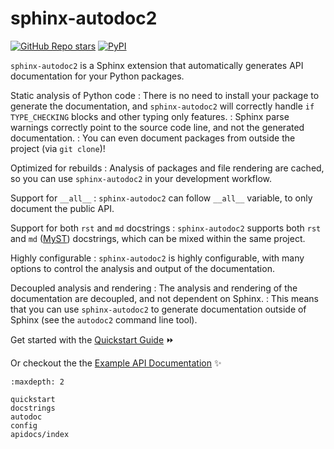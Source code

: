 # sphinx-autodoc2

[![GitHub Repo stars](https://img.shields.io/github/stars/chrisjsewell/sphinx-autodoc2?label=Like%20and%20Share%21&style=social)](https://github.com/chrisjsewell/sphinx-autodoc2)
[![PyPI](https://img.shields.io/pypi/v/sphinx-autodoc2?label=PyPI&logo=pypi&style=social)](https://pypi.org/project/sphinx-autodoc2/)

`sphinx-autodoc2` is a Sphinx extension that automatically generates API documentation for your Python packages.

Static analysis of Python code
: There is no need to install your package to generate the documentation, and `sphinx-autodoc2` will correctly handle `if TYPE_CHECKING` blocks and other typing only features.
: Sphinx parse warnings correctly point to the source code line, and not the generated documentation.
: You can even document packages from outside the project (via `git clone`)!

Optimized for rebuilds
: Analysis of packages and file rendering are cached, so you can use `sphinx-autodoc2` in your development workflow.

Support for `__all__`
: `sphinx-autodoc2` can follow `__all__` variable, to only document the public API.

Support for both `rst` and `md` docstrings
: `sphinx-autodoc2` supports both `rst` and `md` ([MyST](https://myst-parser.readthedocs.io)) docstrings, which can be mixed within the same project.

Highly configurable
: `sphinx-autodoc2` is highly configurable, with many options to control the analysis and output of the documentation.

Decoupled analysis and rendering
: The analysis and rendering of the documentation are decoupled, and not dependent on Sphinx.
: This means that you can use `sphinx-autodoc2` to generate documentation outside of Sphinx (see the `autodoc2` command line tool).

Get started with the [Quickstart Guide](quickstart.md) ⏩

Or checkout the the [Example API Documentation](apidocs/index.rst) ✨

```{toctree}
:maxdepth: 2

quickstart
docstrings
autodoc
config
apidocs/index
```
